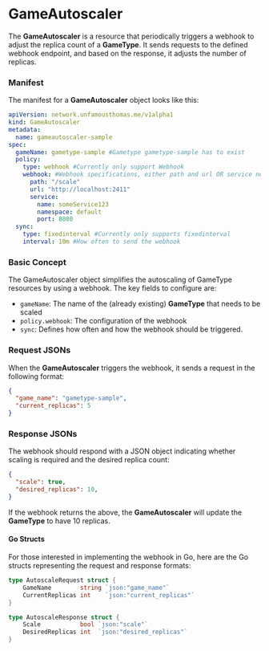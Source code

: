 # GameAutoscaler

The **GameAutoscaler** is a resource that periodically triggers a webhook to adjust the replica count of a **GameType**. It sends requests to the defined webhook endpoint, and based on the response, it adjusts the number of replicas.

### Manifest

The manifest for a **GameAutoscaler** object looks like this:
```yaml
apiVersion: network.unfamousthomas.me/v1alpha1
kind: GameAutoscaler
metadata:
  name: gameautoscaler-sample
spec:
  gameName: gametype-sample #Gametype gametype-sample has to exist
  policy:
    type: webhook #Currently only support Webhook
    webhook: #Webhook specifications, either path and url OR service need to be defined
      path: "/scale"
      url: "http://localhost:2411"
      service:
        name: someService123
        namespace: default
        port: 8080
  sync:
    type: fixedinterval #Currently only supports fixedinterval
    interval: 10m #How often to send the webhook
```

### Basic Concept
The GameAutoscaler object simplifies the autoscaling of GameType resources by using a webhook. The key fields to configure are:

* `gameName`: The name of the (already existing) **GameType** that needs to be scaled
* `policy.webhook`: The configuration of the webhook
* `sync`: Defines how often and how the webhook should be triggered. 

### Request JSONs
When the **GameAutoscaler** triggers the webhook, it sends a request in the following format:
```json
{
  "game_name": "gametype-sample",
  "current_replicas": 5
}
```

### Response JSONs
The webhook should respond with a JSON object indicating whether scaling is required and the desired replica count:

```json
{
  "scale": true,
  "desired_replicas": 10,
}
```
If the webhook returns the above, the **GameAutoscaler** will update the **GameType** to have 10 replicas.

#### Go Structs
For those interested in implementing the webhook in Go, here are the Go structs representing the request and response formats:

```go
type AutoscaleRequest struct {
	GameName        string `json:"game_name"`
	CurrentReplicas int    `json:"current_replicas"`
}

type AutoscaleResponse struct {
	Scale           bool `json:"scale"`
	DesiredReplicas int  `json:"desired_replicas"`
}
```